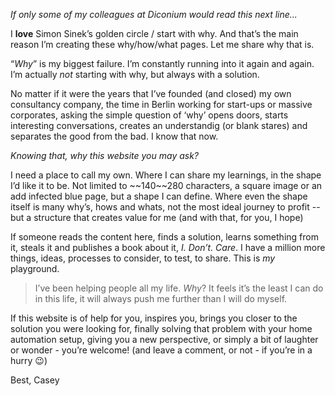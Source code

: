 *If only some of my colleagues at Diconium would read this next line...*

I **love** Simon Sinek’s golden circle / start with why. And that’s the main reason I’m creating these why/how/what pages. Let me share why that is.

“*Why*” is my biggest failure. I’m constantly running into it again and again. I’m actually *not* starting with why, but always with a solution.

No matter if it were the years that I’ve founded (and closed) my own consultancy company, the time in Berlin working for start-ups or massive corporates, asking the simple question of ‘why’ opens doors, starts interesting conversations, creates an understandig (or blank stares) and separates the good from the bad. I know that now.

*Knowing that, why this website you may ask?*

I need a place to call my own. Where I can share my learnings, in the shape I’d like it to be. Not limited to \~\~140\~\~280 characters, a square image or an add infected blue page, but a shape I can define. Where even the shape itself is many why’s, hows and whats, not the most ideal journey to profit -- but a structure that creates value for me (and with that, for you, I hope)

If someone reads the content here, finds a solution, learns something from it, steals it and publishes a book about it, *I. Don’t. Care*. I have a million more things, ideas, processes to consider, to test, to share. This is _my_ playground.

> I’ve been helping people all my life. *Why*? It feels it’s the least I can do in this life, it will always push me further than I will do myself.

If this website is of help for you, inspires you, brings you closer to the solution you were looking for, finally solving that problem with your home automation setup, giving you a new perspective, or simply a bit of laughter or wonder - you’re welcome! (and leave a comment, or not - if you’re in a hurry 😉) 

Best, Casey